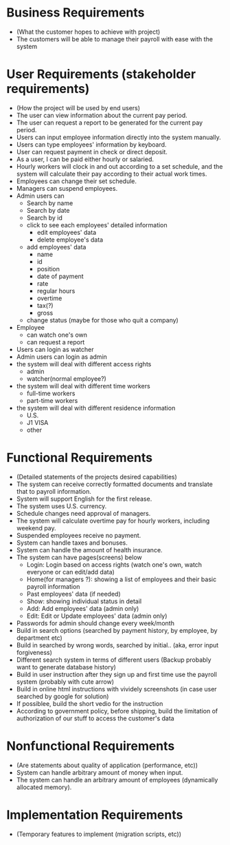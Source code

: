 # Business Requirements
* (What the customer hopes to achieve with project)
* The customers will be able to manage their payroll with ease with the system

# User Requirements (stakeholder requirements)
* (How the project will be used by end users)
* The user can view information about the current pay period.
* The user can request a report to be generated for the current pay period.
* Users can input employee information directly into the system manually.
* Users can type employees' information by keyboard.
* User can request payment in check or direct deposit.
* As a user, I can be paid either hourly or salaried.
* Hourly workers will clock in and out according to a set schedule, and the system will calculate their pay according to their actual work times.
* Employees can change their set schedule.
* Managers can suspend employees.
* Admin users can
  * Search by name
  * Search by date
  * Search by id
  * click to see each employees' detailed information
    * edit employees' data
    * delete employee's data
  * add employees' data
    * name
    * id
    * position
    * date of payment
    * rate
    * regular hours
    * overtime
    * tax(?)
    * gross
  * change status (maybe for those who quit a company)
* Employee
  * can watch one's own
  * can request a report
* Users can login as watcher
* Admin users can login as admin
* the system will deal with different access rights
  * admin
  * watcher(normal employee?)
* the system will deal with different time workers  
  * full-time workers
  * part-time workers
* the system will deal with different residence information
  * U.S.
  * J1 VISA
  * other

# Functional Requirements
* (Detailed statements of the projects desired capabilities)
* The system can receive correctly formatted documents and translate that to payroll information.
* System will support English for the first release.
* The system uses U.S. currency.
* Schedule changes need approval of managers.
* The system will calculate overtime pay for hourly workers, including weekend pay.
* Suspended employees receive no payment.
* System can handle taxes and bonuses.
* System can handle the amount of health insurance. 
* The system can have pages(screens) below
  * Login: Login based on access rights (watch one's own, watch everyone or can edit/add data)
  * Home(for managers ?): showing a list of employees and their basic payroll information
  * Past employees' data (if needed)
  * Show: showing individual status in detail
  * Add: Add employees' data (admin only)
  * Edit: Edit or Update employees' data (admin only)
* Passwords for admin should change every week/month
* Build in search options (searched by payment history, by employee, by department etc)
* Build in searched by wrong words, searched by initial.. (aka, error input forgiveness)
* Different search system in terms of different users (Backup probably want to generate database history)
* Build in user instruction after they sign up and first time use the payroll system (probably with cute arrow)
* Build in online html instructions with vividely screenshots (in case user searched by google for solution)
* If possiblee, build the short vedio for the instruction
* According to government policy, before shipping, build the limitation of authorization of our stuff to access the customer's data

# Nonfunctional Requirements
* (Are statements about quality of application (performance, etc))
* System can handle arbitrary amount of money when input.
* The system can handle an arbitrary amount of employees (dynamically allocated memory).

# Implementation Requirements
* (Temporary features to implement (migration scripts, etc))
